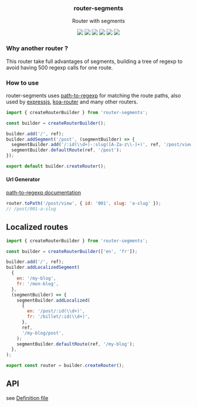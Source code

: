 <h3 align="center">
  router-segments
</h3>

<p align="center">
  Router with segments
</p>

<p align="center">
  <a href="https://npmjs.org/package/router-segments"><img src="https://img.shields.io/npm/v/router-segments.svg?style=flat-square"></a>
  <a href="https://npmjs.org/package/router-segments"><img src="https://img.shields.io/npm/dw/router-segments.svg?style=flat-square"></a>
  <a href="https://npmjs.org/package/router-segments"><img src="https://img.shields.io/node/v/router-segments.svg?style=flat-square"></a>
  <a href="https://npmjs.org/package/router-segments"><img src="https://img.shields.io/npm/types/router-segments.svg?style=flat-square"></a>
  <a href="https://codecov.io/gh/christophehurpeau/router-segments"><img src="https://img.shields.io/codecov/c/github/christophehurpeau/router-segments/master.svg?style=flat-square"></a>
  <a href="https://codecov.io/gh/christophehurpeau/router-segments"><img src="https://img.shields.io/website.svg?down_color=lightgrey&down_message=offline&up_color=blue&up_message=online&url=https%3A%2F%2Fchristophehurpeau.github.io%2Frouter-segments%2F?style=flat-square"></a>
</p>

### Why another router ?

This router take full advantages of segments, building a tree of regexp to avoid having 500 regexp calls for one route.

### How to use

router-segments uses [path-to-regexp](https://www.npmjs.com/package/path-to-regexp) for matching the route paths,
also used by [expressjs](https://expressjs.com/en/guide/routing.html), [koa-router](https://www.npmjs.com/package/koa-router)
and many other routers.

```js
import { createRouterBuilder } from 'router-segments';

const builder = createRouterBuilder();

builder.add('/', ref);
builder.addSegment('/post', (segmentBuilder) => {
  segmentBuilder.add('/:id(\\d+)-:slug([A-Za-z\\-]+)', ref, '/post/view');
  segmentBuilder.defaultRoute(ref, '/post');
});

export default builder.createRouter();
```

#### Url Generator

[path-to-regexp documentation](https://www.npmjs.com/package/path-to-regexp#compile-reverse-path-to-regexp)

```js
router.toPath('/post/view', { id: '001', slug: 'a-slug' });
// /post/001-a-slug
```

## Localized routes

```js
import { createRouterBuilder } from 'router-segments';

const builder = createRouterBuilder(['en', 'fr']);

builder.add('/', ref);
builder.addLocalizedSegment(
  {
    en: '/my-blog',
    fr: '/mon-blog',
  },
  (segmentBuilder) => {
    segmentBuilder.addLocalized(
      {
        en: '/post/:id(\\d+)',
        fr: '/billet/:id(\\d+)',
      },
      ref,
      '/my-blog/post',
    );
    segmentBuilder.defaultRoute(ref, '/my-blog');
  },
);

export const router = builder.createRouter();
```

## API

see [Definition file](https://github.com/christophehurpeau/router-segments/tree/master/dist/index.d.ts)
